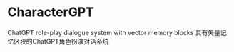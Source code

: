 # CharacterGPT
ChatGPT role-play dialogue system with vector memory blocks
具有矢量记忆区块的ChatGPT角色扮演对话系统
